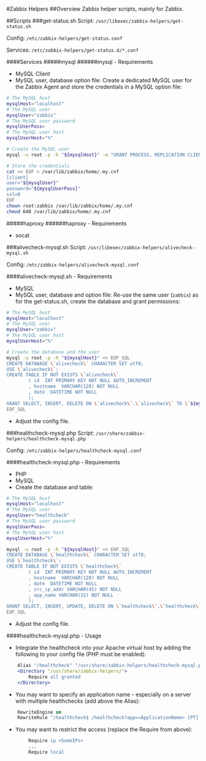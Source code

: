 #Zabbix Helpers
##Overview
Zabbix helper scripts, mainly for Zabbix.

##Scripts
###get-status.sh
Script: `/usr/libexec/zabbix-helpers/get-status.sh`

Config: `/etc/zabbix-helpers/get-status.conf`

Services: `/etc/zabbix-helpers/get-status.d/*.conf`

####Services
#####mysql
######mysql - Requirements
* MySQL Client
* MySQL user, database option file:
Create a dedicated MySQL user for the Zabbix Agent and store the credentials in a MySQL option file:
```bash
# The MySQL host
mysqlHost="localhost"
# The MySQL user
mysqlUser="zabbix"
# The MySQL user password
mysqlUserPass=
# The MySQL user host
mysqlUserHost="%"

# Create the MySQL user
mysql -u root -p -h "${mysqlHost}" -e "GRANT PROCESS, REPLICATION CLIENT, REPLICATION SLAVE ON *.* TO '${mysqlUser}'@'${mysqlUserHost}' IDENTIFIED BY '${mysqlUserPass}'"

# Store the credentials
cat << EOF > /var/lib/zabbix/home/.my.cnf
[client]
user="${mysqlUser}"
password="${mysqlUserPass}"
ssl=0
EOF
chown root:zabbix /var/lib/zabbix/home/.my.cnf
chmod 640 /var/lib/zabbix/home/.my.cnf
```

#####haproxy
######haproxy - Requirements
* socat

###alivecheck-mysql.sh
Script: `/usr/libexec/zabbix-helpers/alivecheck-mysql.sh`

Config: `/etc/zabbix-helpers/alivecheck-mysql.conf`

####alivecheck-mysql.sh - Requirements
* MySQL
* MySQL user, database and option file:
Re-use the same user (<code>zabbix</code>) as for the get-status.sh, create the database and grant permissions:
```bash
# The MySQL host
mysqlHost="localhost"
# The MySQL user
mysqlUser="zabbix"
# The MySQL user host
mysqlUserHost="%"

# Create the database and the user
mysql -u root -p -h "${mysqlHost}" << EOF_SQL
CREATE DATABASE \`alivecheck\` CHARACTER SET utf8;
USE \`alivecheck\`;
CREATE TABLE IF NOT EXISTS \`alivecheck\`
        ( id  INT PRIMARY KEY NOT NULL AUTO_INCREMENT
        , hostname  VARCHAR(128) NOT NULL
        , date  DATETIME NOT NULL
        );
GRANT SELECT, INSERT, DELETE ON \`alivecheck\`.\`alivecheck\` TO \`${mysqlUser}\`@\`${mysqlUserHost}\`;
EOF_SQL
```
* Adjust the config file.

###healthcheck-mysql.php
Script: `/usr/share/zabbix-helpers/healthcheck-mysql.php`

Config: `/etc/zabbix-helpers/healthcheck-mysql.conf`

####healthcheck-mysql.php - Requirements
* PHP
* MySQL
* Create the database and table:
```bash
# The MySQL host
mysqlHost="localhost"
# The MySQL user
mysqlUser="healthcheck"
# The MySQL user password
mysqlUserPass=
# The MySQL user host
mysqlUserHost="%"

mysql -u root -p -h "${mysqlHost}" << EOF_SQL
CREATE DATABASE \`healthcheck\` CHARACTER SET utf8;
USE \`healthcheck\`;
CREATE TABLE IF NOT EXISTS \`healthcheck\`
        ( id  INT PRIMARY KEY NOT NULL AUTO_INCREMENT
        , hostname  VARCHAR(128) NOT NULL
        , date  DATETIME NOT NULL
        , src_ip_addr VARCHAR(45) NOT NULL
        , app_name VARCHAR(32) NOT NULL
        );
GRANT SELECT, INSERT, UPDATE, DELETE ON \`healthcheck\`.\`healthcheck\` TO \`${mysqlUser}\`@\`${mysqlUserHost}\` IDENTIFIED BY "${mysqlUserPass}";
EOF_SQL
```
* Adjust the config file.

####healthcheck-mysql.php - Usage
* Integrate the healthcheck into your Apache virtual host by adding the following to your config file (PHP must be enabled):
```apache
    Alias "/healthcheck" "/usr/share/zabbix-helpers/healthcheck-mysql.php"
    <Directory "/usr/share/zabbix-helpers/">
        Require all granted
    </Directory>
```
* You may want to specify an application name - especially on a server with multiple healthchecks (add above the Alias):
```apache
    RewriteEngine on
    RewriteRule ^/healthcheck$ /healthcheck?app=<ApplicationName> [PT]
```
* You may want to restrict the access (replace the Require from above):
```apache
        Require ip <SomeIPs>
        ...
        Require local
```
